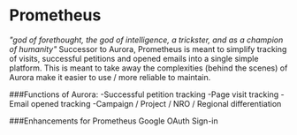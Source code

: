 # Prometheus
*"god of forethought, the god of intelligence, a trickster, and as a champion of humanity"*
Successor to Aurora, Prometheus is meant to simplify tracking of visits, successful petitions and opened emails into a single simple platform. This is meant to take away the complexities (behind the scenes) of Aurora make it easier to use / more reliable to maintain.

###Functions of Aurora:
-Successful petition tracking
-Page visit tracking
-Email opened tracking
-Campaign / Project / NRO / Regional differentiation

###Enhancements for Prometheus
Google OAuth Sign-in
